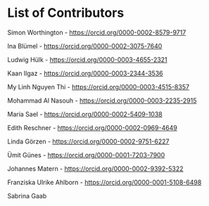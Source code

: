 # List of Contributors

Simon Worthington - https://orcid.org/0000-0002-8579-9717

Ina Blümel - https://orcid.org/0000-0002-3075-7640

Ludwig Hülk - https://orcid.org/0000-0003-4655-2321

Kaan Ilgaz - https://orcid.org/0000-0003-2344-3536

My Linh Nguyen Thi - https://orcid.org/0000-0003-4515-8357

Mohammad Al Nasouh - https://orcid.org/0000-0003-2235-2915

Maria Sael - https://orcid.org/0000-0002-5409-1038

Edith Reschner - https://orcid.org/0000-0002-0969-4649

Linda Görzen - https://orcid.org/0000-0002-9751-6227

Ümit Günes - https://orcid.org/0000-0001-7203-7900

Johannes Matern - https://orcid.org/0000-0002-9392-5322

Franziska Ulrike Ahlborn - https://orcid.org/0000-0001-5108-6498

Sabrina Gaab
